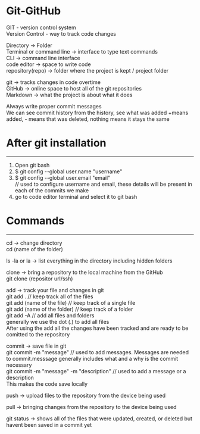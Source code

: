 # Git-GitHub
GIT - version control system <br>
Version Control - way to track code changes

Directory -> Folder <br>
Terminal or command line -> interface to type text commands<br> 
CLI -> command line interface<br>
code editor -> space to write code<br>
repository(repo) -> folder where the project is kept / project folder

git -> tracks changes in code overtime <br>
GitHub -> online space to host all of the git repositories <br>
Markdown -> what the project is about what it does 

Always write proper commit messages <br>
We can see commit history from the history, see what was added +means added, - means that was deleted, nothing means it stays the same

# After git installation
------------------------
1. Open git bash
2. $ git config --global user.name "username" <br>
3. $ git config --global user.email "email" <br>
// used to configure username and email, these details will be present in each of the commits we make <br>
4. go to code editor terminal and select it to git bash

# Commands
--------
cd -> change directory <br>
cd (name of the folder)

ls -la or la -> list everything in the directory including hidden folders

clone -> bring a repository to the local machine from the GitHub <br>
git clone (repositor url/ssh)

add -> track your file and changes in git <br>
git add . // keep track all of the files <br>
git add (name of the file) // keep track of a single file <br>
git add (name of the folder) // keep track of a folder <br>
git add -A // add all files and folders <br>
generally we use the dot (.) to add all files<br>
After using the add all the changes have been tracked and are ready to be comitted to the repository

commit -> save file in git <br>
git commit -m "message" // used to add messages. Messages are needed to commit.messsage generally includes what and a why is the commit necessary<br>
git commit -m "message" -m "description" // used to add a message or a description <br>
This makes the code save locally

push -> upload files to the repository from the device being used <br> 

pull -> bringing changes from the repository to the device being used <br>

git status -> shows all of the files that were updated, created, or deleted but havent been saved in a commit yet